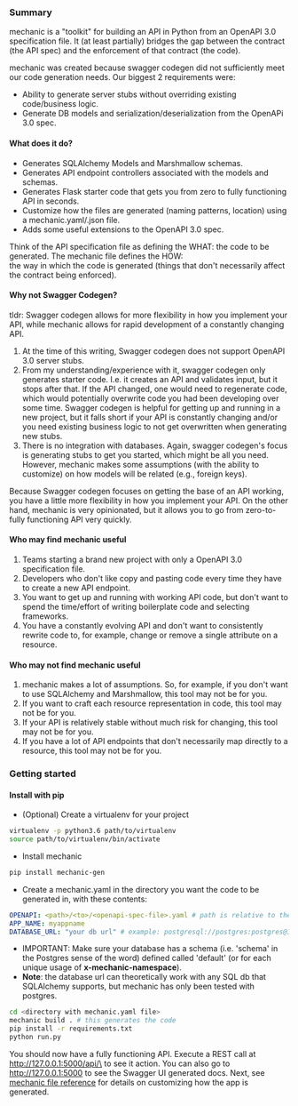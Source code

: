 ### Summary
mechanic is a "toolkit" for building an API in Python from an OpenAPI 3.0 specification file. It (at least partially) 
bridges the gap between the contract (the API spec) and the enforcement of that contract (the code). 

mechanic was created because swagger codegen did not sufficiently meet our code generation needs. Our biggest 2 
requirements were:
- Ability to generate server stubs without overriding existing code/business logic.
- Generate DB models and serialization/deserialization from the OpenAPi 3.0 spec.

#### What does it do?
- Generates SQLAlchemy Models and Marshmallow schemas.
- Generates API endpoint controllers associated with the models and schemas.
- Generates Flask starter code that gets you from zero to fully functioning API in seconds.
- Customize how the files are generated (naming patterns, location) using a mechanic.yaml/.json file.
- Adds some useful extensions to the OpenAPI 3.0 spec.

Think of the API specification file as defining the WHAT: the code to be generated. The mechanic file defines the HOW:  
the way in which the code is generated (things that don't necessarily affect the contract being enforced).

#### Why not Swagger Codegen?
tldr: Swagger codegen allows for more flexibility in how you implement your API, while mechanic allows for rapid 
development of a constantly changing API.

1) At the time of this writing, Swagger codegen does not support OpenAPI 3.0 server stubs.
2) From my understanding/experience with it, swagger codegen only generates starter code. I.e. it creates an API and 
validates input, but it stops after that. If the API changed, one would need to regenerate code, which would potentially 
overwrite code you had been developing over some time. Swagger codegen is helpful for getting up and running in a new 
project, but it falls short if your API is constantly changing and/or you need existing business logic to not get 
overwritten when generating new stubs. 
3) There is no integration with databases. Again, swagger codegen's focus is generating stubs to get you started, which
might be all you need. However, mechanic makes some assumptions (with the ability to customize) on how models will be
related (e.g., foreign keys). 

Because Swagger codegen focuses on getting the base of an API working, you have a little more flexibility in how you 
implement your API. On the other hand, mechanic is very opinionated, but it allows you to go from zero-to-fully 
functioning API very quickly. 

#### Who may find mechanic useful
1) Teams starting a brand new project with only a OpenAPI 3.0 specification file.
2) Developers who don't like copy and pasting code every time they have to create a new API endpoint.
3) You want to get up and running with working API code, but don't want to spend the time/effort of writing boilerplate 
code and selecting frameworks.
4) You have a constantly evolving API and don't want to consistently rewrite code to, for example, change or remove a 
single attribute on a resource.

#### Who may not find mechanic useful
1) mechanic makes a lot of assumptions. So, for example, if you don't want to use SQLAlchemy and Marshmallow, this tool 
may not be for you.
2) If you want to craft each resource representation in code, this tool may not be for you.
3) If your API is relatively stable without much risk for changing, this tool may not be for you.
4) If you have a lot of API endpoints that don't necessarily map directly to a resource, this tool may not be for you.

### Getting started
#### Install with pip
- (Optional) Create a virtualenv for your project
```bash
virtualenv -p python3.6 path/to/virtualenv
source path/to/virtualenv/bin/activate
```
- Install mechanic
```bash
pip install mechanic-gen
```
- Create a mechanic.yaml in the directory you want the code to be generated in, with these contents:
```yaml
OPENAPI: <path>/<to>/<openapi-spec-file>.yaml # path is relative to the mechanic.yaml file. 
APP_NAME: myappname
DATABASE_URL: "your db url" # example: postgresql://postgres:postgres@127.0.0.1:5432/dev
```
- IMPORTANT: Make sure your database has a schema (i.e. 'schema' in the Postgres sense of the word) defined called 
'default' (or for each unique usage of **x-mechanic-namespace**).
- **Note**: the database url can theoretically work with any SQL db that SQLAlchemy 
supports, but mechanic has only been tested with postgres.  
```bash
cd <directory with mechanic.yaml file>
mechanic build . # this generates the code
pip install -r requirements.txt
python run.py
```
You should now have a fully functioning API. Execute a REST call at http://127.0.0.1:5000/api/\<your-resource> to see it 
action. You can also go to http://127.0.0.1:5000 to see the Swagger UI generated docs. Next, see 
[mechanic file reference](docs/mechanicfile-reference.md) for details on customizing how the app is generated.

